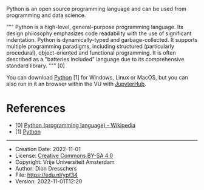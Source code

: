 Python is an open source programming language and can be used from programming and data science.

"""
Python is a high-level, general-purpose programming language. 
Its design philosophy emphasizes code readability with the use of significant indentation.
Python is dynamically-typed and garbage-collected. 
It supports multiple programming paradigms, including structured (particularly procedural), object-oriented and functional programming. 
It is often described as a "batteries included" language due to its comprehensive standard library.
""" [0]


You can download [Python](https://www.python.org/) [1] for Windows, Linux or MacOS, but you can also run in it an browser within the VU with [JupyterHub](https://edu.nl/9g3fm).

# References

* [0] [Python (programming language) - Wikipedia](https://en.wikipedia.org/wiki/Python_(programming_language))
* [1] [Python](https://www.python.org/)

---

* Creation Date: 2022-11-01
* License: [Creative Commons BY-SA 4.0](https://edu.nl/ytqf3)
* Copyright: Vrije Universiteit Amsterdam
* Author: Dion Dresschers
* File: https://edu.nl/ypf34
* Version: 2022-11-01T12:20


